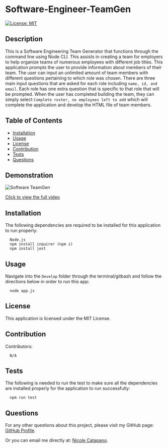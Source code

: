  # Software-Engineer-TeamGen
  [![License: MIT](https://img.shields.io/badge/License-MIT-yellow.svg)](https://opensource.org/licenses/MIT)
   

  ## Description

  This is a Software Engineering Team Generator that functions through the command line using Node CLI. This assists in creating a team for employers to help organize teams of numerous employees with different job titles. This application prompts the user to provide information about members of their team. The user can input an unlimited amount of team members with different questions pertaining to which role was chosen. There are three main input questions that are asked for each role including <code>name, id, and email</code>. Each role has one extra question that is specific to that role that will be prompted. When the user has completed building the team, they can simply select <code>Complete roster, no employees left to add</code> which will complete the application and develop the HTML file of team members.

  ## Table of Contents
  
  * [Installation](#installation)
  * [Usage](#usage)
  * [License](#license)
  * [Contribution](#contribution)
  * [Tests](#tests)
  * [Questions](#questions)
 

## Demonstration 

![Software TeamGen](Assets/teamGen.gif)

[Click to view the full video](https://youtu.be/te0awutDMDA)


  ## Installation

  The following dependencies are required to be installed for this application to run properly:
      
      Node.js
      npm install inquirer (npm i)
      npm install jest


  ## Usage

  Navigate into the <code>Develop</code> folder through the terminal/gitbash and follow the directions below in order to run this app:

      node app.js


  ## License

  This application is licensed under the MIT License. 


  ## Contribution

  Contributors:

      N/A

    
  ## Tests
  The following is needed to run the test to make sure all the dependencies are installed properly for the application to run successfully: 

      npm run test
      
    
  ## Questions

  For any other questions about this project, please visit my GitHub page: [GitHub Profile](https://github.com/nsc9605/Software-Engineer-TeamGen).
    
  Or you can email me directly at: [Nicole Catapano](mailto:nsc9605@gmail.com).
  

